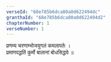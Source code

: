 ```yaml
---
verseId: "68e785b6dca80a0d622494dc"
granthaId: "68e785b6dca80a0d622494d2"
chapterNumber: 1
verseNumber: 1
---
```


प्रणम्य चरणाम्भोजयुगलं कमलापतेः ।<br>प्रमाणपद्धतिं कुर्मो बालानां बोधसिद्धये ॥
